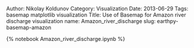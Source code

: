   Author: Nikolay Koldunov
  Category: Visualization
  Date: 2013-06-29
  Tags: basemap matplotlib visualization
  Title: Use of Basemap for Amazon river discharge visualization
  name: Amazon_river_discharge
  slug: earthpy-basemap-amazon

{% notebook Amazon_river_discharge.ipynb %}
